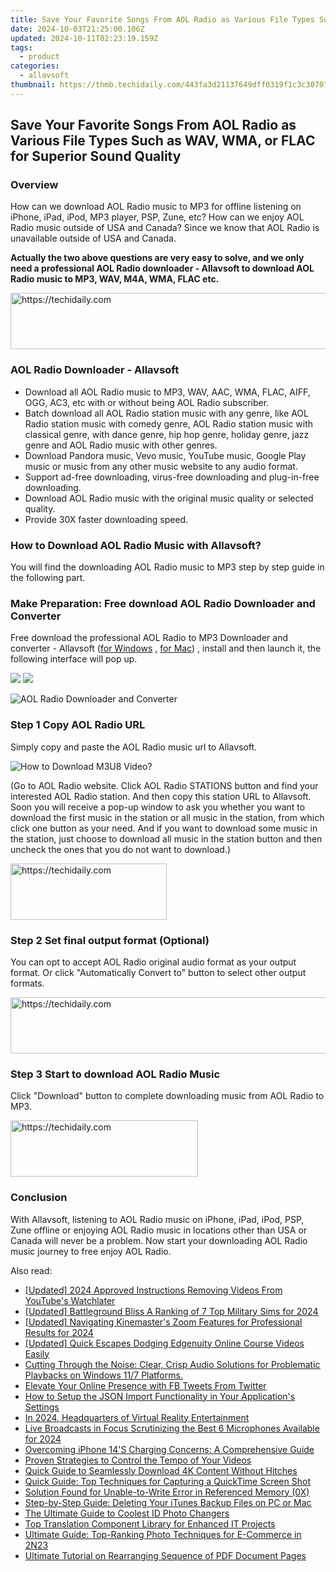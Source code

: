 ```yaml
---
title: Save Your Favorite Songs From AOL Radio as Various File Types Such as WAV, WMA, or FLAC for Superior Sound Quality
date: 2024-10-03T21:25:00.106Z
updated: 2024-10-11T02:23:19.159Z
tags:
  - product
categories:
  - allavsoft
thumbnail: https://thmb.techidaily.com/443fa3d21137649dff0319f1c3c3070702e32a7b2f673e094959a8fdb4cdbd5b.jpg
---
```


## Save Your Favorite Songs From AOL Radio as Various File Types Such as WAV, WMA, or FLAC for Superior Sound Quality

### Overview

How can we download AOL Radio music to MP3 for offline listening on iPhone, iPad, iPod, MP3 player, PSP, Zune, etc? How can we enjoy AOL Radio music outside of USA and Canada? Since we know that AOL Radio is unavailable outside of USA and Canada.

**Actually the two above questions are very easy to solve, and we only need a professional AOL Radio downloader - Allavsoft to download AOL Radio music to MP3, WAV, M4A, WMA, FLAC etc.**

<!-- affiliate ads begin -->
<a href="https://ephamedtechinc.pxf.io/c/5597632/2137213/26400" target="_top" id="2137213">
  <img src="//a.impactradius-go.com/display-ad/26400-2137213" border="0" alt="https://techidaily.com" width="728" height="90"/>
</a>
<img height="0" width="0" src="https://ephamedtechinc.pxf.io/i/5597632/2137213/26400" style="position:absolute;visibility:hidden;" border="0" />
<!-- affiliate ads end -->

### AOL Radio Downloader - Allavsoft

* Download all AOL Radio music to MP3, WAV, AAC, WMA, FLAC, AIFF, OGG, AC3, etc with or without being AOL Radio subscriber.
* Batch download all AOL Radio station music with any genre, like AOL Radio station music with comedy genre, AOL Radio station music with classical genre, with dance genre, hip hop genre, holiday genre, jazz genre and AOL Radio music with other genres.
* Download Pandora music, Vevo music, YouTube music, Google Play music or music from any other music website to any audio format.
* Support ad-free downloading, virus-free downloading and plug-in-free downloading.
* Download AOL Radio music with the original music quality or selected quality.
* Provide 30X faster downloading speed.

### How to Download AOL Radio Music with Allavsoft?

You will find the downloading AOL Radio music to MP3 step by step guide in the following part.

### Make Preparation: Free download AOL Radio Downloader and Converter

Free download the professional AOL Radio to MP3 Downloader and converter - Allavsoft ([for Windows](https://tools.techidaily.com/allavsoft/products/) , [for Mac](https://tools.techidaily.com/allavsoft/products/)) , install and then launch it, the following interface will pop up.

[![](https://www.allavsoft.com/how-to/../images/how-to/free-download-win.jpg)](https://tools.techidaily.com/allavsoft/products/) [![](https://www.allavsoft.com/how-to/../images/how-to/free-download-mac.jpg)](https://tools.techidaily.com/allavsoft/products/)

![AOL Radio Downloader and Converter](https://www.allavsoft.com/how-to/../images/allavsoft/screen-shot-600.jpg)

### Step 1 Copy AOL Radio URL

Simply copy and paste the AOL Radio music url to Allavsoft.

![How to Download M3U8 Video?](https://www.allavsoft.com/how-to/../images/how-to/download-rtmp-video/download-rtmp-video.jpg)

(Go to AOL Radio website. Click AOL Radio STATIONS button and find your interested AOL Radio station. And then copy this station URL to Allavsoft. Soon you will receive a pop-up window to ask you whether you want to download the first music in the station or all music in the station, from which click one button as your need. And if you want to download some music in the station, just choose to download all music in the station button and then uncheck the ones that you do not want to download.)

<!-- affiliate ads begin -->
<a href="https://bluettius.sjv.io/c/5597632/2139116/17108" target="_top" id="2139116">
  <img src="//a.impactradius-go.com/display-ad/17108-2139116" border="0" alt="https://techidaily.com" width="250" height="90"/>
</a>
<img height="0" width="0" src="https://bluettius.sjv.io/i/5597632/2139116/17108" style="position:absolute;visibility:hidden;" border="0" />
<!-- affiliate ads end -->

### Step 2 Set final output format (Optional)

You can opt to accept AOL Radio original audio format as your output format. Or click "Automatically Convert to" button to select other output formats.

<!-- affiliate ads begin -->
<a href="https://unicoeye.pxf.io/c/5597632/2134491/18498" target="_top" id="2134491">
  <img src="//a.impactradius-go.com/display-ad/18498-2134491" border="0" alt="https://techidaily.com" width="728" height="90"/>
</a>
<img height="0" width="0" src="https://unicoeye.pxf.io/i/5597632/2134491/18498" style="position:absolute;visibility:hidden;" border="0" />
<!-- affiliate ads end -->

### Step 3 Start to download AOL Radio Music

Click "Download" button to complete downloading music from AOL Radio to MP3.

<!-- affiliate ads begin -->
<a href="https://aligracehair.sjv.io/c/5597632/1885943/19272" target="_top" id="1885943">
  <img src="//a.impactradius-go.com/display-ad/19272-1885943" border="0" alt="https://techidaily.com" width="300" height="90"/>
</a>
<img height="0" width="0" src="https://aligracehair.sjv.io/i/5597632/1885943/19272" style="position:absolute;visibility:hidden;" border="0" />
<!-- affiliate ads end -->

### Conclusion

With Allavsoft, listening to AOL Radio music on iPhone, iPad, iPod, PSP, Zune offline or enjoying AOL Radio music in locations other than USA or Canada will never be a problem. Now start your downloading AOL Radio music journey to free enjoy AOL Radio.

<ins class="adsbygoogle"
     style="display:block"
     data-ad-format="autorelaxed"
     data-ad-client="ca-pub-7571918770474297"
     data-ad-slot="1223367746"></ins>

<ins class="adsbygoogle"
     style="display:block"
     data-ad-client="ca-pub-7571918770474297"
     data-ad-slot="8358498916"
     data-ad-format="auto"
     data-full-width-responsive="true"></ins>

<span class="atpl-alsoreadstyle">Also read:</span>
<div><ul>
<li><a href="https://youtube-web.techidaily.com/ed-2024-approved-instructions-removing-videos-from-youtubes-watchlater/"><u>[Updated] 2024 Approved Instructions Removing Videos From YouTube's Watchlater</u></a></li>
<li><a href="https://visual-screen-recording.techidaily.com/updated-battleground-bliss-a-ranking-of-7-top-military-sims-for-2024/"><u>[Updated] Battleground Bliss A Ranking of 7 Top Military Sims for 2024</u></a></li>
<li><a href="https://fox-access.techidaily.com/updated-navigating-kinemasters-zoom-features-for-professional-results-for-2024/"><u>[Updated] Navigating Kinemaster's Zoom Features for Professional Results for 2024</u></a></li>
<li><a href="https://fox-direct.techidaily.com/updated-quick-escapes-dodging-edgenuity-online-course-videos-easily/"><u>[Updated] Quick Escapes Dodging Edgenuity Online Course Videos Easily</u></a></li>
<li><a href="https://sound-issues.techidaily.com/cutting-through-the-noise-clear-crisp-audio-solutions-for-problematic-playbacks-on-windows-117-platforms/"><u>Cutting Through the Noise: Clear, Crisp Audio Solutions for Problematic Playbacks on Windows 11/7 Platforms.</u></a></li>
<li><a href="https://facebook-video-content.techidaily.com/elevate-your-online-presence-with-fb-tweets-from-twitter/"><u>Elevate Your Online Presence with FB Tweets From Twitter</u></a></li>
<li><a href="https://fox-shield.techidaily.com/how-to-setup-the-json-import-functionality-in-your-applications-settings/"><u>How to Setup the JSON Import Functionality in Your Application's Settings</u></a></li>
<li><a href="https://some-knowledge.techidaily.com/in-2024-headquarters-of-virtual-reality-entertainment/"><u>In 2024, Headquarters of Virtual Reality Entertainment</u></a></li>
<li><a href="https://vp-tips.techidaily.com/live-broadcasts-in-focus-scrutinizing-the-best-6-microphones-available-for-2024/"><u>Live Broadcasts in Focus Scrutinizing the Best 6 Microphones Available for 2024</u></a></li>
<li><a href="https://fox-that.techidaily.com/overcoming-iphone-14s-charging-concerns-a-comprehensive-guide/"><u>Overcoming iPhone 14'S Charging Concerns: A Comprehensive Guide</u></a></li>
<li><a href="https://fox-shield.techidaily.com/proven-strategies-to-control-the-tempo-of-your-videos/"><u>Proven Strategies to Control the Tempo of Your Videos</u></a></li>
<li><a href="https://fox-shield.techidaily.com/quick-guide-to-seamlessly-download-4k-content-without-hitches/"><u>Quick Guide to Seamlessly Download 4K Content Without Hitches</u></a></li>
<li><a href="https://fox-shield.techidaily.com/quick-guide-top-techniques-for-capturing-a-quicktime-screen-shot/"><u>Quick Guide: Top Techniques for Capturing a QuickTime Screen Shot</u></a></li>
<li><a href="https://win-howtos.techidaily.com/solution-found-for-unable-to-write-error-in-referenced-memory-0x/"><u>Solution Found for Unable-to-Write Error in Referenced Memory (0X)</u></a></li>
<li><a href="https://fox-shield.techidaily.com/step-by-step-guide-deleting-your-itunes-backup-files-on-pc-or-mac/"><u>Step-by-Step Guide: Deleting Your iTunes Backup Files on PC or Mac</u></a></li>
<li><a href="https://fox-shield.techidaily.com/the-ultimate-guide-to-coolest-id-photo-changers/"><u>The Ultimate Guide to Coolest ID Photo Changers</u></a></li>
<li><a href="https://fox-shield.techidaily.com/top-translation-component-library-for-enhanced-it-projects/"><u>Top Translation Component Library for Enhanced IT Projects</u></a></li>
<li><a href="https://fox-shield.techidaily.com/ultimate-guide-top-ranking-photo-techniques-for-e-commerce-in-2n23/"><u>Ultimate Guide: Top-Ranking Photo Techniques for E-Commerce in 2N23</u></a></li>
<li><a href="https://fox-shield.techidaily.com/ultimate-tutorial-on-rearranging-sequence-of-pdf-document-pages/"><u>Ultimate Tutorial on Rearranging Sequence of PDF Document Pages</u></a></li>
</ul></div>

